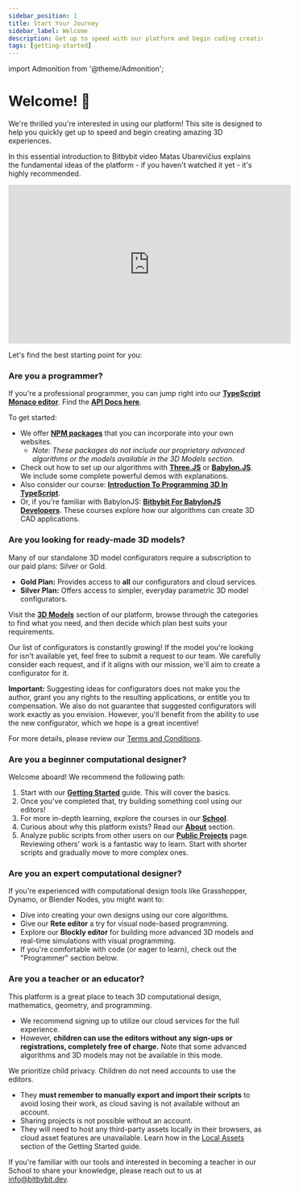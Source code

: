 ```yaml
---
sidebar_position: 1
title: Start Your Journey
sidebar_label: Welcome
description: Get up to speed with our platform and begin coding creative 3D experiences.
tags: [getting-started]
---
```


import Admonition from '@theme/Admonition';

# Welcome! 🎉

We're thrilled you're interested in using our platform! This site is designed to help you quickly get up to speed and begin creating amazing 3D experiences.

In this essential introduction to Bitbybit video Matas Ubarevičius explains the fundamental ideas of the platform - if you haven't watched it yet - it's highly recommended.
<div class="responsive-video-container">
  <iframe 
    width="560" 
    height="315" 
    src="https://www.youtube.com/embed/noc6Rg6tMe0" 
    title="Essential Introduction To BITBYBIT That Explains You The Most Important Aspects Of The 3D Platform" 
    frameborder="0" 
    allow="accelerometer; clipboard-write; encrypted-media; gyroscope; picture-in-picture; web-share" 
    allowfullscreen>
  </iframe>
</div>

Let's find the best starting point for you:

### Are you a programmer?

If you're a professional programmer, you can jump right into our [**TypeScript Monaco editor**](https://bitbybit.dev/app?editor=typescript). Find the [**API Docs here**](https://docs.bitbybit.dev).

To get started:

*   We offer [**NPM packages**](/learn/npm-packages/intro) that you can incorporate into your own websites.
    *   *Note: These packages do not include our proprietary advanced algorithms or the models available in the 3D Models section.*
*   Check out how to set up our algorithms with [**Three.JS**](/learn/npm-packages/threejs/intro) or [**Babylon.JS**](/learn/npm-packages/babylonjs/intro). We include some complete powerful demos with explanations.
*   Also consider our course: [**Introduction To Programming 3D In TypeScript**](https://bitbybit.dev/school/courses/introduction-to-programming-3d-in-typescript).
*   Or, if you're familiar with BabylonJS: [**Bitbybit For BabylonJS Developers**](https://bitbybit.dev/school/courses/bitbybit-for-babylonjs-developers).
    These courses explore how our algorithms can create 3D CAD applications.

### Are you looking for ready-made 3D models?

Many of our standalone 3D model configurators require a subscription to our paid plans: Silver or Gold.

*   **Gold Plan:** Provides access to **all** our configurators and cloud services.
*   **Silver Plan:** Offers access to simpler, everyday parametric 3D model configurators.

Visit the [**3D Models**](https://bitbybit.dev/3d-models) section of our platform, browse through the categories to find what you need, and then decide which plan best suits your requirements.

<Admonition type="info" title="Suggesting New Models">
  <p>Our list of configurators is constantly growing! If the model you're looking for isn't available yet, feel free to submit a request to our team. We carefully consider each request, and if it aligns with our mission, we'll aim to create a configurator for it.</p>
  <p><strong>Important:</strong> Suggesting ideas for configurators does not make you the author, grant you any rights to the resulting applications, or entitle you to compensation. We also do not guarantee that suggested configurators will work exactly as you envision. However, you'll benefit from the ability to use the new configurator, which we hope is a great incentive!</p>
  <p>For more details, please review our <a href="/terms-and-conditions" target="_blank">Terms and Conditions</a>.</p>
</Admonition>

### Are you a beginner computational designer?

Welcome aboard! We recommend the following path:

1.  Start with our [**Getting Started**](/learn/getting-started/overview) guide. This will cover the basics.
2.  Once you've completed that, try building something cool using our editors!
3.  For more in-depth learning, explore the courses in our [**School**](https://bitbybit.dev/school).
4.  Curious about why this platform exists? Read our [**About**](./about) section.
5.  Analyze public scripts from other users on our [**Public Projects**](https://bitbybit.dev/projects/public) page. Reviewing others' work is a fantastic way to learn. Start with shorter scripts and gradually move to more complex ones.

### Are you an expert computational designer?

If you're experienced with computational design tools like Grasshopper, Dynamo, or Blender Nodes, you might want to:

*   Dive into creating your own designs using our core algorithms.
*   Give our **Rete editor** a try for visual node-based programming.
*   Explore our **Blockly editor** for building more advanced 3D models and real-time simulations with visual programming.
*   If you're comfortable with code (or eager to learn), check out the "Programmer" section below.

### Are you a teacher or an educator?

This platform is a great place to teach 3D computational design, mathematics, geometry, and programming.

*   We recommend signing up to utilize our cloud services for the full experience.
*   However, **children can use the editors without any sign-ups or registrations, completely free of charge.** Note that some advanced algorithms and 3D models may not be available in this mode.

<Admonition type="caution" title="Important for Young Learners (No Account Needed)">
  <p>We prioritize child privacy. Children do not need accounts to use the editors.</p>
  <ul>
    <li>They <strong>must remember to manually export and import their scripts</strong> to avoid losing their work, as cloud saving is not available without an account.</li>
    <li>Sharing projects is not possible without an account.</li>
    <li>They will need to host any third-party assets locally in their browsers, as cloud asset features are unavailable. Learn how in the <a href="/learn/getting-started/basics/assets/local/intro">Local Assets</a> section of the Getting Started guide.</li>
  </ul>
</Admonition>

If you're familiar with our tools and interested in becoming a teacher in our School to share your knowledge, please reach out to us at [info@bitbybit.dev](mailto:info@bitbybit.dev).
